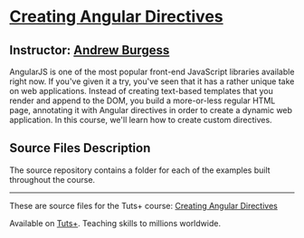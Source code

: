 # [Creating Angular Directives][published url]
## Instructor: [Andrew Burgess][instructor url]

AngularJS is one of the most popular front-end JavaScript libraries available right now. If you've  given it a try, you've seen that it has a rather unique take on web applications. Instead of creating text-based templates that you render and append to the DOM, you build a more-or-less regular HTML page, annotating it with Angular directives in order to create a dynamic web application. In this course, we'll learn how to create custom directives.

## Source Files Description
The source repository contains a folder for each of the examples built throughout the course.


------

These are source files for the Tuts+ course: [Creating Angular Directives][published url]

Available on [Tuts+](https://tutsplus.com). Teaching skills to millions worldwide.

[published url]: https://code.tutsplus.com/courses/creating-angular-directives
[instructor url]: https://tutsplus.com/authors/andrew-burgess
